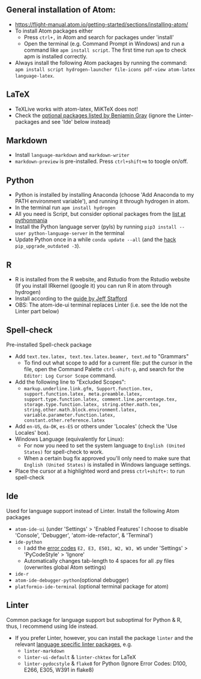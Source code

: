 ## General installation of Atom:
-   <https://flight-manual.atom.io/getting-started/sections/installing-atom/>
-   To install Atom packages either
    - Press `ctrl+,` in Atom and search for packages under 'install'
    - Open the terminal (e.g. Command Prompt in Windows) and run a command like `apm install script`. The first time run `apm` to check apm is installed correctly.
-   Always install the following Atom packages by running the command: `apm install script hydrogen-launcher file-icons pdf-view atom-latex language-latex`.

## LaTeX
-   TeXLive works with atom-latex, MiKTeX does not!
-   Check the [optional packages listed by Benjamin Gray](https://gist.github.com/Aerijo/5b9522530715e5be6e89fc012e9a72a8) (ignore the Linter-packages and see 'Ide' below instead)

## Markdown
-   Install `language-markdown` and `markdown-writer`
-   `markdown-preview` is pre-installed. Press `ctrl+shift+m` to toogle on/off.

## Python
-   Python is installed by installing Anaconda (choose 'Add Anaconda to my PATH environment variable'), and running it through hydrogen in atom.
-   In the terminal run `apm install hydrogen`
-   All you need is Script, but consider optional packages from the [list at pythonmania](https://www.pythonmania.net/en/2017/02/27/recommended-atom-packages)
-   Install the Python language server (pyls) by running `pip3 install --user python-language-server` in the terminal
-   Update Python once in a while `conda update --all` (and the [hack](https://pypi.org/project/pip-upgrade-outdated/) `pip_upgrade_outdated -3`).

## R
-   R is installed from the R website, and Rstudio from the Rstudio website (If you install IRkernel (google it) you can run R in atom through hydrogen)
-   Install according to the [guide by Jeff Stafford](https://jstaf.github.io/2018/03/25/atom-ide.html)
-   OBS: The atom-ide-ui terminal replaces Linter (i.e. see the Ide not the Linter part below)

## Spell-check
Pre-installed Spell-check package
-   Add `text.tex.latex, text.tex.latex.beamer, text.md` to "Grammars"
    - To find out what scope to add for a current file: put the cursor in the file, open the Command Palette `ctrl-shift-p`, and search for the `Editor: Log Cursor Scope` command.
-   Add the following line to "Excluded Scopes":
    - `markup.underline.link.gfm, Support.function.tex, support.function.latex, meta.preamble.latex, support.type.function.latex, comment.line.percentage.tex, storage.type.function.latex, string.other.math.tex, string.other.math.block.environment.latex, variable.parameter.function.latex, constant.other.reference.latex`
-   Add `en-US`, `da-DK`, `es-ES` or others under 'Locales' (check the 'Use Locales' box).
-   Windows Language (equivalently for Linux):
    - For now you need to set the system language to `English (United States)` for spell-check to work.
    - When a certain bug fix approved you'll only need to make sure that `English (United States)` is installed in Windows language settings.
-   Place the cursor at a highlighted word and press `ctrl+shift+:` to run spell-check

## Ide
Used for language support instead of Linter. Install the following Atom packages
-   `atom-ide-ui` (under 'Settings' > 'Enabled Features' I choose to disable 'Console', 'Debugger', 'atom-ide-refactor', & 'Terminal')
-   `ide-python`
    - I add the [error codes](http://pycodestyle.pycqa.org/en/latest/intro.html#error-codes) `E2, E3, E501, W2, W3, W5` under 'Settings' > 'PyCodeStyle' > 'Ignore'
    - Automatically changes tab-length to 4 spaces for all .py files (overwrites global Atom settings)
-   `ide-r`
-   `atom-ide-debugger-python`(optional debugger)
-   `platformio-ide-terminal` (optional terminal package for atom)

## Linter
Common package for language support but suboptimal for Python & R, thus, I recommend using Ide instead.
-   If you prefer Linter, however, you can install the package `linter` and the relevant [language specific linter packages](https://atomlinter.github.io/), e.g.
    - `linter-markdown`
    - `linter-ui-default` & `linter-chktex` for LaTeX
    - `linter-pydocstyle` & `flake8` for Python (Ignore Error Codes: D100, E266, E305, W391 in flake8)

